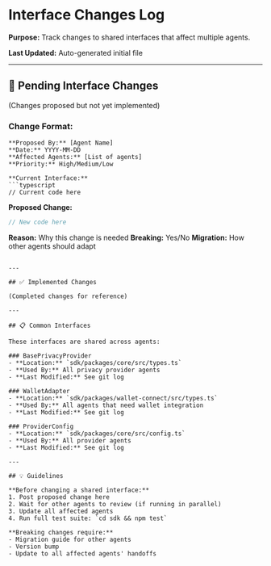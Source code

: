 # Interface Changes Log

**Purpose:** Track changes to shared interfaces that affect multiple agents.

**Last Updated:** Auto-generated initial file

---

## 🔧 Pending Interface Changes

(Changes proposed but not yet implemented)

### Change Format:
```
**Proposed By:** [Agent Name]
**Date:** YYYY-MM-DD
**Affected Agents:** [List of agents]
**Priority:** High/Medium/Low

**Current Interface:**
```typescript
// Current code here
```

**Proposed Change:**
```typescript
// New code here
```

**Reason:** Why this change is needed
**Breaking:** Yes/No
**Migration:** How other agents should adapt
```

---

## ✅ Implemented Changes

(Completed changes for reference)

---

## 📋 Common Interfaces

These interfaces are shared across agents:

### BasePrivacyProvider
- **Location:** `sdk/packages/core/src/types.ts`
- **Used By:** All privacy provider agents
- **Last Modified:** See git log

### WalletAdapter
- **Location:** `sdk/packages/wallet-connect/src/types.ts`
- **Used By:** All agents that need wallet integration
- **Last Modified:** See git log

### ProviderConfig
- **Location:** `sdk/packages/core/src/config.ts`
- **Used By:** All provider agents
- **Last Modified:** See git log

---

## 💡 Guidelines

**Before changing a shared interface:**
1. Post proposed change here
2. Wait for other agents to review (if running in parallel)
3. Update all affected agents
4. Run full test suite: `cd sdk && npm test`

**Breaking changes require:**
- Migration guide for other agents
- Version bump
- Update to all affected agents' handoffs
